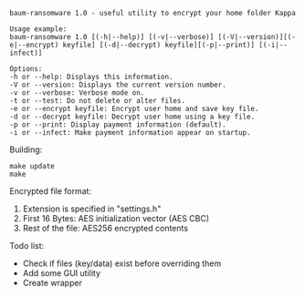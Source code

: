 ```
baum-ransomware 1.0 - useful utility to encrypt your home folder Kappa

Usage example:
baum-ransomware 1.0 [(-h|--help)] [(-v|--verbose)] [(-V|--version)][(-e|--encrypt) keyfile] [(-d|--decrypt) keyfile][(-p|--print)] [(-i|--infect)]

Options:
-h or --help: Displays this information.
-V or --version: Displays the current version number.
-v or --verbose: Verbose mode on.
-t or --test: Do not delete or alter files.
-e or --encrypt keyfile: Encrypt user home and save key file.
-d or --decrypt keyfile: Decrypt user home using a key file.
-p or --print: Display payment information (default).
-i or --infect: Make payment information appear on startup.
```

Building:

```
make update
make
```

Encrypted file format:

1. Extension is specified in "settings.h"
2. First 16 Bytes: AES initialization vector (AES CBC)
3. Rest of the file: AES256 encrypted contents

Todo list:

* Check if files (key/data) exist before overriding them
* Add some GUI utility
* Create wrapper
